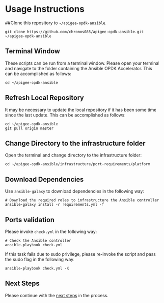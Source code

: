 # Usage Instructions

##Clone this repository to `~/apigee-opdk-ansible`.

    git clone https://github.com/chronos085/apigee-opdk-ansible.git ~/apigee-opdk-ansible
	
## Terminal Window
These scripts can be run from a terminal window. Please open your terminal and navigate to the folder
containing the Ansible OPDK Accelerator. This can be accomplished as follows: 

    cd ~/apigee-opdk-ansible

## Refresh Local Repository
It may be necessary to update the local repository if it has been some time since the last update.
This can be accomplished as follows: 

    cd ~/apigee-opdk-ansible
    git pull origin master

## Change Directory to the infrastructure folder
Open the terminal and change directory to the infrastructure folder:

    cd ~/apigee-opdk-ansible/infrastructure/port-requirements/platform

## Download Dependencies
Use `ansible-galaxy` to download dependencies in the following way: 

    # Download the required roles to infrastructure the Ansible controller
    ansible-galaxy install -r requirements.yml -f

## Ports validation 

Please invoke `check.yml` in the following way:
    
    # Check the Ansible controller
    ansible-playbook check.yml

If this task fails due to sudo privilege, please re-invoke the script and pass the sudo flag in the following way: 

    ansible-playbook check.yml -K
    

## Next Steps

Please continue with the [next steps](README.md#usage-overview) in the process.